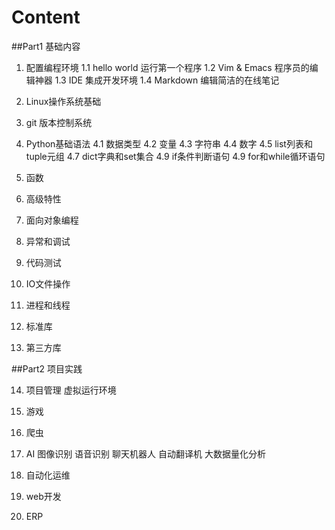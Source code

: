 # Content

##Part1 基础内容
1. 配置编程环境
    1.1 hello world 运行第一个程序
    1.2 Vim & Emacs 程序员的编辑神器
    1.3 IDE 集成开发环境
    1.4 Markdown 编辑简洁的在线笔记

2. Linux操作系统基础

3. git 版本控制系统

4. Python基础语法
    4.1 数据类型
    4.2 变量
    4.3 字符串
    4.4 数字
    4.5 list列表和tuple元组
    4.7 dict字典和set集合
    4.9 if条件判断语句
    4.9 for和while循环语句
5. 函数

6. 高级特性

7. 面向对象编程

8. 异常和调试

9. 代码测试

10. IO文件操作

11. 进程和线程

12. 标准库

13. 第三方库      

##Part2 项目实践 

14. 项目管理
    虚拟运行环境

15. 游戏

16. 爬虫

17. AI
    图像识别
    语音识别
    聊天机器人
    自动翻译机
    大数据量化分析


18. 自动化运维

19. web开发

20. ERP
